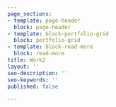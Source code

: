```yaml
---
page_sections:
- template: page-header
  block: page-header
- template: block-portfolio-grid
  block: portfolio-grid
- template: block-read-more
  block: read-more
title: Work2
layout: ''
seo-description: ''
seo-keywords: ''
published: false

---
```

